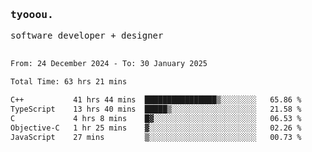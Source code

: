 <samp>
   <h3>tyooou.</h3>
   software developer + designer
   <br/><br/>
  <!--START_SECTION:waka-->

```txt
From: 24 December 2024 - To: 30 January 2025

Total Time: 63 hrs 21 mins

C++           41 hrs 44 mins  ████████████████▒░░░░░░░░   65.86 %
TypeScript    13 hrs 40 mins  █████▒░░░░░░░░░░░░░░░░░░░   21.58 %
C             4 hrs 8 mins    █▓░░░░░░░░░░░░░░░░░░░░░░░   06.53 %
Objective-C   1 hr 25 mins    ▓░░░░░░░░░░░░░░░░░░░░░░░░   02.26 %
JavaScript    27 mins         ▒░░░░░░░░░░░░░░░░░░░░░░░░   00.73 %
```

<!--END_SECTION:waka-->
</samp>
